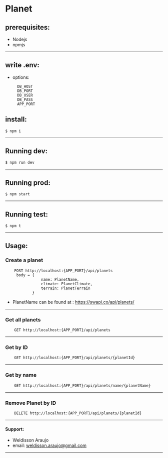 # Planet
## prerequisites:
- Nodejs
- npmjs

---
## write .env:
- options:
  ```
    DB_HOST 
    DB_PORT
    DB_USER
    DB_PASS
    APP_PORT
  ```
## install:
```
$ npm i
```

---
## Running dev: 
```
$ npm run dev
```

---
## Running prod: 
```
$ npm start
```

---
## Running test: 
```
$ npm t
```

---
## Usage:
### Create a planet
```
    POST http://localhost:{APP_PORT}/api/planets
     body = {
                name: PlanetName, 
                climate: PlanetClimate, 
                terrain: PlanetTerrain
            }

```
- PlanetName can be found at : https://swapi.co/api/planets/
---
### Get all planets
```
    GET http://localhost:{APP_PORT}/api/planets
```

---
### Get by ID
```
    GET http://localhost:{APP_PORT}/api/planets/{planetId}
```

---
### Get by name
```
    GET http://localhost:{APP_PORT}/api/planets/name/{planetName}
```

---
### Remove Planet by ID
```
    DELETE http://localhost:{APP_PORT}/api/planets/{planetId}
```

---
#### Support: 
- Weldisson Araujo
- email: weldisson.araujo@gmail.com

---
